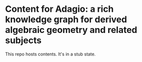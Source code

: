 # Content for Adagio: a rich knowledge graph for derived algebraic geometry and related subjects

This repo hosts contents. It's in a stub state.